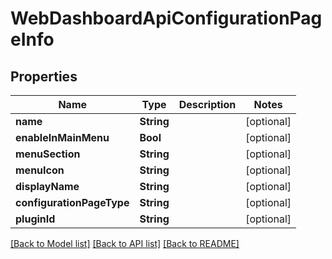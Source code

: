 # WebDashboardApiConfigurationPageInfo

## Properties
Name | Type | Description | Notes
------------ | ------------- | ------------- | -------------
**name** | **String** |  | [optional] 
**enableInMainMenu** | **Bool** |  | [optional] 
**menuSection** | **String** |  | [optional] 
**menuIcon** | **String** |  | [optional] 
**displayName** | **String** |  | [optional] 
**configurationPageType** | **String** |  | [optional] 
**pluginId** | **String** |  | [optional] 

[[Back to Model list]](../README.md#documentation-for-models) [[Back to API list]](../README.md#documentation-for-api-endpoints) [[Back to README]](../README.md)


